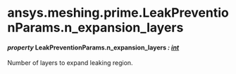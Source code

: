 # ansys.meshing.prime.LeakPreventionParams.n_expansion_layers

<a id="ansys.meshing.prime.LeakPreventionParams.n_expansion_layers"></a>

#### *property* LeakPreventionParams.n_expansion_layers *: [int](https://docs.python.org/3.11/library/functions.html#int)*

Number of layers to expand leaking region.

<!-- !! processed by numpydoc !! -->
